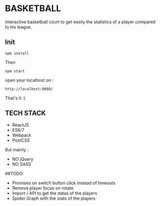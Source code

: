 # BASKETBALL

Interactive basketball court to get easily the statistics of a player compared to his league.

## Init

`npm install`

Then

`npm start`

open your localhost on :

`http://localhost:8080/`

That's it :)

## TECH STACK

- ReactJS
- ES6/7
- Webpack
- PostCSS

But mainly :

- NO jQuery
- NO SASS


##TODO

- Promises on switch button click instead of timeouts
- Remove player focus on rotate
- Import / API to get the datas of the players
- Spider Graph with the stats of the players
